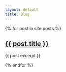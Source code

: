 ```yaml
---
layout: default
title: Blog
---
```


{% for post in site.posts %}
<div class="post-preview">
  <h2><a href="{{ post.url }}">{{ post.title }}</a></h2>
  <p>{{ post.excerpt }}</p>
</div>
{% endfor %}